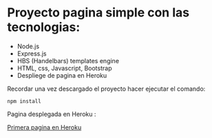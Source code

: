# Proyecto pagina simple con las tecnologias: 

- Node.js
- Express.js
- HBS (Handelbars) templates engine
- HTML, css, Javascript, Bootstrap
- Despliege de pagina en Heroku

Recordar una vez descargado el proyecto hacer ejecutar el comando: 

```
npm install
```

Pagina desplegada en Heroku :

[Primera pagina en Heroku](https://jeyson-page-node.herokuapp.com/)

